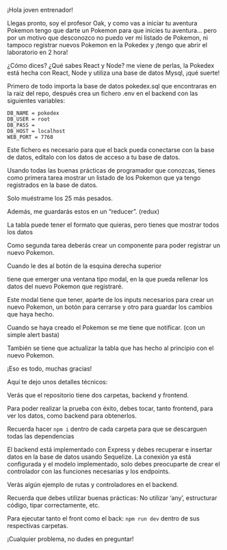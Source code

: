 ¡Hola joven entrenador!

Llegas pronto, soy el profesor Oak, y como vas a iniciar tu aventura Pokemon tengo que darte un Pokemon para que inicies tu aventura... pero por un motivo que desconozco no puedo ver mi listado de Pokemon, ni tampoco registrar nuevos Pokemon en la Pokedex y ¡tengo que abrir el laboratorio en 2 hora!

¿Cómo dices? ¿Qué sabes React y Node? me viene de perlas, la Pokedex está hecha con React, Node y utiliza una base de datos Mysql, ¡qué suerte!

Primero de todo importa la base de datos pokedex.sql que encontraras en la raiz del repo, después crea un fichero .env en el backend con las siguientes variables:

```
DB_NAME = pokedex
DB_USER = root
DB_PASS = 
DB_HOST = localhost
WEB_PORT = 7768
```

Este fichero es necesario para que el back pueda conectarse con la base de datos, edítalo con los datos de acceso a tu base de datos.

Usando todas las buenas prácticas de programador que conozcas, tienes como primera tarea mostrar un listado de los Pokemon que ya tengo registrados en la base de datos.

Solo muéstrame los 25 más pesados.

Además, me guardarás estos en un “reducer”. (redux)

La tabla puede tener el formato que quieras, pero tienes que mostrar todos los datos

Como segunda tarea deberás crear un componente para poder registrar un nuevo Pokemon.

Cuando le des al botón de la esquina derecha superior

tiene que emerger una ventana tipo modal, en la que pueda rellenar los datos del nuevo Pokemon que registraré.

Este modal tiene que tener, aparte de los inputs necesarios para crear un nuevo Pokemon, un botón para cerrarse y otro para guardar los cambios que haya hecho.

Cuando se haya creado el Pokemon se me tiene que notificar. (con un simple alert basta)

También se tiene que actualizar la tabla que has hecho al principio con el nuevo Pokemon.

¡Eso es todo, muchas gracias!

Aquí te dejo unos detalles técnicos:

Verás que el repositorio tiene dos carpetas, backend y frontend.

Para poder realizar la prueba con éxito, debes tocar, tanto frontend, para ver los datos, como backend para obtenerlos.

Recuerda hacer <code>npm i</code> dentro de cada carpeta para que se descarguen todas las dependencias

El backend está implementado con Express y debes recuperar e insertar datos en la base de datos usando Sequelize. La conexión ya está configurada y el modelo implementado, solo debes preocuparte de crear el controlador con las funciones necesarias y los endpoints.

Verás algún ejemplo de rutas y controladores en el backend.

Recuerda que debes utilizar buenas prácticas: No utilizar ‘any’, estructurar código, tipar correctamente, etc. 

Para ejecutar tanto el front como el back: <code>npm run dev</code> dentro de sus respectivas carpetas.

¡Cualquier problema, no dudes en preguntar!

